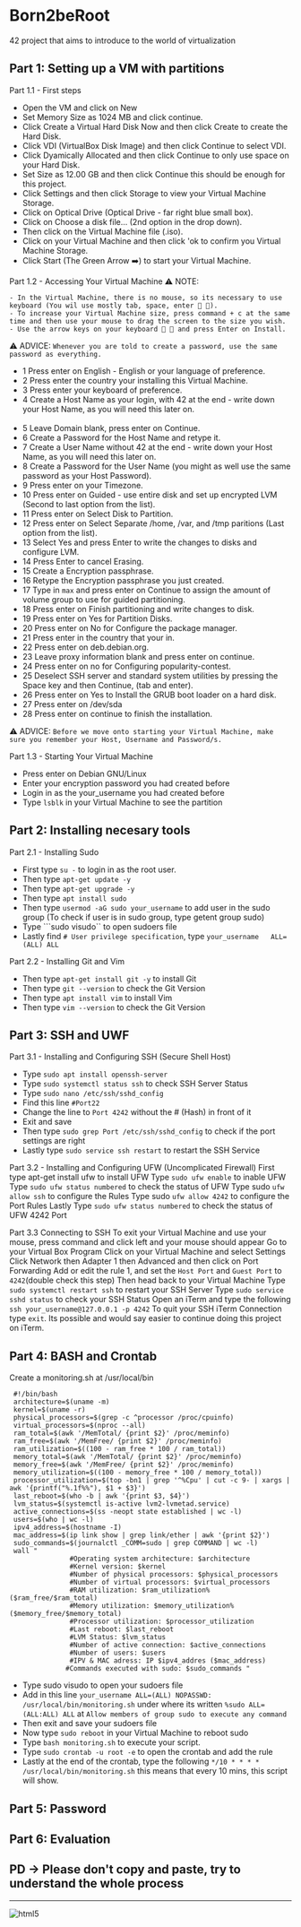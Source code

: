 # Born2beRoot
42 project that aims to introduce to the world of virtualization

## Part 1: Setting up a VM with partitions
Part 1.1 - First steps
- Open the VM and click on New
- Set Memory Size as 1024 MB and click continue.
- Click Create a Virtual Hard Disk Now and then click Create to create the Hard Disk.
- Click VDI (VirtualBox Disk Image) and then click Continue to select VDI.
- Click Dyamically Allocated and then click Continue to only use space on your Hard Disk.
- Set Size as 12.00 GB and then click Continue this should be enough for this project.
- Click Settings and then click Storage to view your Virtual Machine Storage.
- Click on Optical Drive (Optical Drive - far right blue small box).
- Click on Choose a disk file... (2nd option in the drop down).
- Then click on the Virtual Machine file (.iso).
- Click on your Virtual Machine and then click 'ok to confirm you Virtual Machine Storage.
- Click Start (The Green Arrow ➡️) to start your Virtual Machine.

Part 1.2 - Accessing Your Virtual Machine
⚠️ NOTE:
```
- In the Virtual Machine, there is no mouse, so its necessary to use keyboard (You wil use mostly tab, space, enter 🔼 🔽).
- To increase your Virtual Machine size, press command + c at the same time and then use your mouse to drag the screen to the size you wish.
- Use the arrow keys on your keyboard 🔼 🔽 and press Enter on Install.
```
⚠️ ADVICE:  ```Whenever you are told to create a password, use the same password as everything.```
- 1 Press enter on English - English or your language of preference.
- 2 Press enter the country your installing this Virtual Machine.
- 3 Press enter your keyboard of preference.
- 4 Create a Host Name as your login, with 42 at the end - write down your Host Name, as you will need this later on. <br><br>
- 5 Leave Domain blank, press enter on Continue.
- 6 Create a Password for the Host Name and retype it.
- 7 Create a User Name without 42 at the end - write down your Host Name, as you will need this later on.
- 8 Create a Password for the User Name (you might as well use the same password as your Host Password).
- 9 Press enter on your Timezone.
- 10 Press enter on Guided - use entire disk and set up encrypted LVM (Second to last option from the list).
- 11 Press enter on Select Disk to Partition.
- 12 Press enter on Select Separate /home, /var, and /tmp paritions (Last option from the list).
- 13 Select Yes and press Enter to write the changes to disks and configure LVM.
- 14 Press Enter to cancel Erasing.
- 15 Create a Encryption passphrase.
- 16 Retype the Encryption passphrase you just created.
- 17 Type in ```max``` and press enter on Continue to assign the amount of volume group to use for guided partitioning.
- 18 Press enter on Finish partitioning and write changes to disk.
- 19 Press enter on Yes for Partition Disks.
- 20 Press enter on No for Configure the package manager.
- 21 Press enter in the country that your in.
- 22 Press enter on deb.debian.org.
- 23 Leave proxy information blank and press enter on continue.
- 24 Press enter on no for Configuring popularity-contest.
- 25 Deselect SSH server and standard system utilities by pressing the Space key and then Continue, (tab and enter).
- 26 Press enter on Yes to Install the GRUB boot loader on a hard disk.
- 27 Press enter on /dev/sda
- 28 Press enter on continue to finish the installation.

⚠️ ADVICE: ```Before we move onto starting your Virtual Machine, make sure you remember your Host, Username and Password/s.```

Part 1.3 - Starting Your Virtual Machine
- Press enter on Debian GNU/Linux
- Enter your encryption password you had created before
- Login in as the your_username you had created before
- Type ```lsblk``` in your Virtual Machine to see the partition

## Part 2: Installing necesary tools
Part 2.1 - Installing Sudo
- First type ```su -``` to login in as the root user.
- Then type ```apt-get update -y```
- Then type ```apt-get upgrade -y```
- Then type ```apt install sudo```
- Then type ```usermod -aG sudo your_username``` to add user in the sudo group (To check if user is in sudo group, type getent group sudo)
- Type ```sudo visudo`` to open sudoers file
- Lastly find ```# User privilege specification```, type ```your_username  	ALL=(ALL) ALL```

Part 2.2 - Installing Git and Vim
- Then type ```apt-get install git -y``` to install Git
- Then type ```git --version``` to check the Git Version
- Then type ```apt install vim``` to install Vim
- Then type ```vim --version``` to check the Git Version

## Part 3: SSH and UWF
Part 3.1 - Installing and Configuring SSH (Secure Shell Host)
- Type ```sudo apt install openssh-server```
- Type ```sudo systemctl status ssh``` to check SSH Server Status
- Type ```sudo nano /etc/ssh/sshd_config```
- Find this line ```#Port22```
- Change the line to ```Port 4242``` without the # (Hash) in front of it
- Exit and save
- Then type ```sudo grep Port /etc/ssh/sshd_config``` to check if the port settings are right
- Lastly type ```sudo service ssh restart``` to restart the SSH Service

Part 3.2 - Installing and Configuring UFW (Uncomplicated Firewall)
First type apt-get install ufw to install UFW
Type ```sudo ufw enable``` to inable UFW
Type ```sudo ufw status numbered``` to check the status of UFW
Type sudo ```ufw allow ssh``` to configure the Rules
Type sudo ```ufw allow 4242``` to configure the Port Rules
Lastly Type ```sudo ufw status numbered``` to check the status of UFW 4242 Port

Part 3.3 Connecting to SSH
To exit your Virtual Machine and use your mouse, press command and click left and your mouse should appear
Go to your Virtual Box Program
Click on your Virtual Machine and select Settings
Click Network then Adapter 1 then Advanced and then click on Port Forwarding
Add or edit the rule 1, and set the ```Host Port``` and ```Guest Port``` to ```4242```(double check this step)
Then head back to your Virtual Machine
Type ```sudo systemctl restart ssh``` to restart your SSH Server
Type ```sudo service sshd status``` to check your SSH Status
Open an iTerm and type the following ```ssh your_username@127.0.0.1 -p 4242```
To quit your SSH iTerm Connection type ```exit```. Its possible and would say easier to continue doing this project on iTerm.

## Part 4: BASH and Crontab
Create a monitoring.sh at /usr/local/bin

```
 #!/bin/bash
 architecture=$(uname -m)
 kernel=$(uname -r)
 physical_processors=$(grep -c ^processor /proc/cpuinfo)
 virtual_processors=$(nproc --all)
 ram_total=$(awk '/MemTotal/ {print $2}' /proc/meminfo)
 ram_free=$(awk '/MemFree/ {print $2}' /proc/meminfo)
 ram_utilization=$((100 - ram_free * 100 / ram_total))
 memory_total=$(awk '/MemTotal/ {print $2}' /proc/meminfo)
 memory_free=$(awk '/MemFree/ {print $2}' /proc/meminfo)
 memory_utilization=$((100 - memory_free * 100 / memory_total))
 processor_utilization=$(top -bn1 | grep '^%Cpu' | cut -c 9- | xargs | awk '{printf("%.1f%%"), $1 + $3}')
 last_reboot=$(who -b | awk '{print $3, $4}')
 lvm_status=$(systemctl is-active lvm2-lvmetad.service)
 active_connections=$(ss -neopt state established | wc -l)
 users=$(who | wc -l)
 ipv4_address=$(hostname -I)
 mac_address=$(ip link show | grep link/ether | awk '{print $2}')
 sudo_commands=$(journalctl _COMM=sudo | grep COMMAND | wc -l)
 wall "
               #Operating system architecture: $architecture
               #Kernel version: $kernel
               #Number of physical processors: $physical_processors
               #Number of virtual processors: $virtual_processors
               #RAM utilization: $ram_utilization% ($ram_free/$ram_total)
               #Memory utilization: $memory_utilization% ($memory_free/$memory_total)
               #Processor utilization: $processor_utilization
               #Last reboot: $last_reboot
               #LVM Status: $lvm_status
               #Number of active connection: $active_connections
               #Number of users: $users
               #IPV & MAC adress: IP $ipv4_addres ($mac_address)
              #Commands executed with sudo: $sudo_commands "
```
- Type sudo visudo to open your sudoers file
- Add in this line ```your_username ALL=(ALL) NOPASSWD: /usr/local/bin/monitoring.sh``` under where its written ```%sudo ALL=(ALL:ALL) ALL``` at ```Allow members of group sudo to execute any command```
- Then exit and save your sudoers file
- Now type ```sudo reboot``` in your Virtual Machine to reboot sudo
- Type ```bash monitoring.sh``` to execute your script.
- Type ```sudo crontab -u root -e``` to open the crontab and add the rule
- Lastly at the end of the crontab, type the following ```*/10 * * * * /usr/local/bin/monitoring.sh``` this means that every 10 mins, this script will show.

## Part 5: Password
## Part 6: Evaluation

## PD -> Please don't copy and paste, try to understand the whole process

<hr />
<img alt="html5" src="https://img.shields.io/badge/Debian-A81D33?style=for-the-badge&logo=debian&logoColor=white" style="max-width: 100%;">



